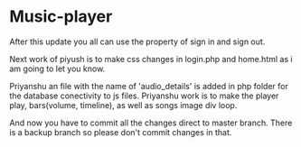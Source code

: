# Music-player

After this update you all can use the property of sign in and sign out.

Next work of piyush is to make css changes in login.php and home.html as i am going to let you know.

Priyanshu an file with the name of 'audio_details' is added in php folder for the database conectivity to js files.
Priyanshu work is to make the player play, bars(volume, timeline), as well as songs image div loop.

And now you have to commit all the changes direct to master branch.
There is a backup branch so please don't commit changes in that.  
